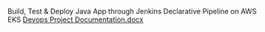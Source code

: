 
Build, Test & Deploy Java App through Jenkins Declarative Pipeline on AWS EKS 
[Devops Project Documentation.docx](https://github.com/shubhradeep23/jenkins-sonar-eks/files/8469232/Devops.Project.Documentation.docx)



